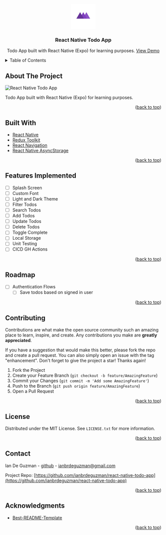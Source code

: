 <div id="top"></div>

<!-- PROJECT LOGO -->
<br />
<div align="center">
  <a href="https://github.com/ianbrdeguzman/react-native-todo-app">
    <img src="assets/adaptive-icon.png" alt="Logo" width="80" height="80">
  </a>

<h3 align="center">React Native Todo App</h3>

  <p align="center">
    Todo App built with React Native (Expo) for learning purposes.
    <a href="https://ianbrdeguzman.github.io/react-native-todo-app/">View Demo</a>
  </p>
</div>

<!-- TABLE OF CONTENTS -->
<details>
  <summary>Table of Contents</summary>
  <ol>
    <li><a href="#about-the-project">About The Project</a></li>
    <li><a href="#built-with">Built With</a></li>
    <li><a href="#features">Features Implemented</a></li>
    <li><a href="#roadmap">Roadmap</a></li>
    <li><a href="#contributing">Contributing</a></li>
    <li><a href="#license">License</a></li>
    <li><a href="#contact">Contact</a></li>
    <li><a href="#acknowledgments">Acknowledgments</a></li>
  </ol>
</details>

<!-- ABOUT THE PROJECT -->

## About The Project

![React Native Todo App](https://media.giphy.com/media/THZxWljYvS40NiKmaM/giphy.gif)

Todo App built with React Native (Expo) for learning purposes.

<p align="right">(<a href="#top">back to top</a>)</p>

<!-- BUILT WITH -->

## Built With

- [React Native](https://reactnative.dev/)
- [Redux Toolkit](https://redux-toolkit.js.org/)
- [React Navigation](https://reactnavigation.org/)
- [React Native AsyncStorage](https://react-native-async-storage.github.io/async-storage/)

<p align="right">(<a href="#top">back to top</a>)</p>

<!-- FEATURES IMPLEMENTED -->

## Features Implemented

- [ ] Splash Screen
- [ ] Custom Font
- [ ] Light and Dark Theme
- [ ] Filter Todos
- [ ] Search Todos
- [ ] Add Todos
- [ ] Update Todos
- [ ] Delete Todos
- [ ] Toggle Complete
- [ ] Local Storage
- [ ] Unit Testing
- [ ] CICD GH Actions

<p align="right">(<a href="#top">back to top</a>)</p>

<!-- ROADMAP -->

## Roadmap

- [ ] Authentication Flows
  - [ ] Save todos based on signed in user

<p align="right">(<a href="#top">back to top</a>)</p>

<!-- CONTRIBUTING -->

## Contributing

Contributions are what make the open source community such an amazing place to learn, inspire, and create. Any contributions you make are **greatly appreciated**.

If you have a suggestion that would make this better, please fork the repo and create a pull request. You can also simply open an issue with the tag "enhancement".
Don't forget to give the project a star! Thanks again!

1. Fork the Project
2. Create your Feature Branch (`git checkout -b feature/AmazingFeature`)
3. Commit your Changes (`git commit -m 'Add some AmazingFeature'`)
4. Push to the Branch (`git push origin feature/AmazingFeature`)
5. Open a Pull Request

<p align="right">(<a href="#top">back to top</a>)</p>

<!-- LICENSE -->

## License

Distributed under the MIT License. See `LICENSE.txt` for more information.

<p align="right">(<a href="#top">back to top</a>)</p>

<!-- CONTACT -->

## Contact

Ian De Guzman - [github](https://github.com/ianbrdeguzman) - ianbrdeguzman@gmail.com

Project Repo: [https://github.com/ianbrdeguzman/react-native-todo-app](https://github.com/ianbrdeguzman/react-native-todo-app)

<p align="right">(<a href="#top">back to top</a>)</p>

<!-- ACKNOWLEDGMENTS -->

## Acknowledgments

- [Best-README-Template](https://github.com/othneildrew/Best-README-Template)

<p align="right">(<a href="#top">back to top</a>)</p>
